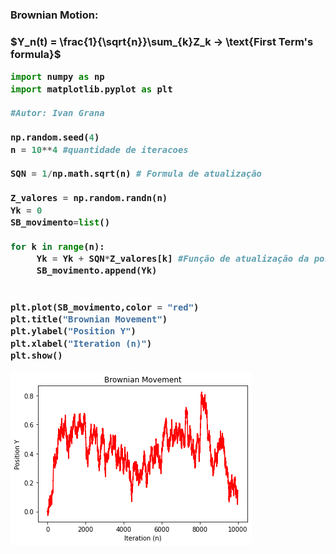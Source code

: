 <h3>Brownian Motion:<h3>
$Y_n(t) = \frac{1}{\sqrt{n}}\sum_{k}Z_k -> \text{First Term's formula}$


```python
import numpy as np
import matplotlib.pyplot as plt

#Autor: Ivan Grana

np.random.seed(4)
n = 10**4 #quantidade de iteracoes

SQN = 1/np.math.sqrt(n) # Formula de atualização

Z_valores = np.random.randn(n)
Yk = 0
SB_movimento=list()

for k in range(n):
     Yk = Yk + SQN*Z_valores[k] #Função de atualização da posição da particula
     SB_movimento.append(Yk)
  

plt.plot(SB_movimento,color = "red")
plt.title("Brownian Movement")
plt.ylabel("Position Y")
plt.xlabel("Iteration (n)")
plt.show()
```
 
![png](output_0_0.png)
    
